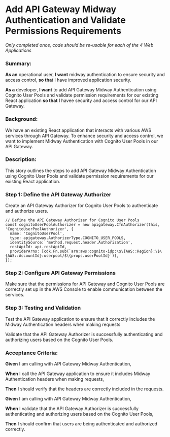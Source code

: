 
# Add API Gateway Midway Authentication and Validate Permissions Requirements
*Only completed once, code should be re-usable for each of the 4 Web Applications*

### **Summary**:

**As an** operational user, **I want** midway authentication to ensure security and access control, **so tha**t I have improved application security.

**As a** developer, **I want** to add API Gateway Midway Authentication using Cognito User Pools and validate permission requirements for our existing React application **so that** I havee security and access control for our API Gateway.

### **Background:**

We have an existing React application that interacts with various AWS services through API Gateway. To enhance security and access control, we want to implement Midway Authentication with Cognito User Pools in our API Gateway.

### **Description:**

This story outlines the steps to add API Gateway Midway Authentication using Cognito User Pools and validate permission requirements for our existing React application.

### **Step 1: Define the API Gateway Authorizer**

Create an API Gateway Authorizer for Cognito User Pools to authenticate and authorize users.

```
// Define the API Gateway Authorizer for Cognito User Pools
const cognitoUserPoolAuthorizer = new apigateway.CfnAuthorizer(this, 'CognitoUserPoolAuthorizer', {
  name: 'CognitoUserPool',
  type: apigateway.AuthorizerType.COGNITO_USER_POOLS,
  identitySource: 'method.request.header.Authorization',
  restApiId: api.restApiId,
  providerArns: [cdk.Fn.sub(`arn:aws:cognito-idp:\$\{AWS::Region}:\$\{AWS::AccountId}:userpool/$\{props.userPoolId}`)],
});
```

### **Step 2: Configure API Gateway Permissions**

Make sure that the permissions for API Gateway and Cognito User Pools are correctly set up in the AWS Console to enable communication between the services.

### **Step 3: Testing and Validation**

Test the API Gateway application to ensure that it correctly includes the Midway Authentication headers when making requests

Validate that the API Gateway Authorizer is successfully authenticating and authorizing users based on the Cognito User Pools.

### **Acceptance Criteria**:

**Given** I am calling with API Gateway Midway Authentication,

**When** I call the API Gateway application to ensure it includes Midway Authentication headers when making requests,

**Then** I should verify that the headers are correctly included in the requests.



**Given** I am calling with API Gateway Midway Authentication,

**When** I validate that the API Gateway Authorizer is successfully authenticating and authorizing users based on the Cognito User Pools,

**Then** I should confirm that users are being authenticated and authorized correctly.
